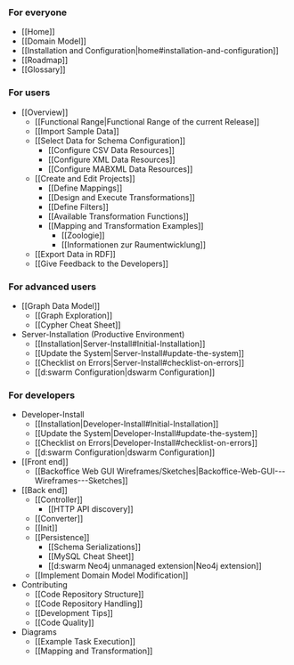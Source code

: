 ### For everyone
* [[Home]]
* [[Domain Model]]
* [[Installation and Configuration|home#installation-and-configuration]]
* [[Roadmap]]
* [[Glossary]]

### For users
* [[Overview]]
  * [[Functional Range|Functional Range of the current Release]]
  * [[Import Sample Data]]
  * [[Select Data for Schema Configuration]]
    * [[Configure CSV Data Resources]]
    * [[Configure XML Data Resources]]
    * [[Configure MABXML Data Resources]]
  * [[Create and Edit Projects]]
    * [[Define Mappings]]
    * [[Design and Execute Transformations]]
    * [[Define Filters]]
    * [[Available Transformation Functions]]
	* [[Mapping and Transformation Examples]]
		* [[Zoologie]]
		* [[Informationen zur Raumentwicklung]]	
  * [[Export Data in RDF]]
  * [[Give Feedback to the Developers]]

### For advanced users
* [[Graph Data Model]]
    * [[Graph Exploration]]
    * [[Cypher Cheat Sheet]]
* Server-Installation (Productive Environment)
  * [[Installation|Server-Install#Initial-Installation]]
  * [[Update the System|Server-Install#update-the-system]]
  * [[Checklist on Errors|Server-Install#checklist-on-errors]]
  * [[d:swarm Configuration|dswarm Configuration]]

### For developers
* Developer-Install
  * [[Installation|Developer-Install#Initial-Installation]]
  * [[Update the System|Developer-Install#update-the-system]]
  * [[Checklist on Errors|Developer-Install#checklist-on-errors]]
  * [[d:swarm Configuration|dswarm Configuration]]
* [[Front end]]
  * [[Backoffice Web GUI Wireframes/Sketches|Backoffice-Web-GUI---Wireframes---Sketches]]
* [[Back end]]
  * [[Controller]]
    * [[HTTP API discovery]]
  * [[Converter]]
  * [[Init]]
  * [[Persistence]]
    * [[Schema Serializations]]
    * [[MySQL Cheat Sheet]]
    * [[d:swarm Neo4j unmanaged extension|Neo4j extension]]
  * [[Implement Domain Model Modification]]
* Contributing
  * [[Code Repository Structure]]
  * [[Code Repository Handling]]
  * [[Development Tips]]
  * [[Code Quality]]
* Diagrams
  * [[Example Task Execution]]
  * [[Mapping and Transformation]]